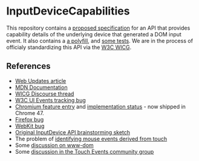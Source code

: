 # InputDeviceCapabilities
This repository contains a [proposed specification](http://WICG.github.io/InputDeviceCapabilities/) for an API that provides capability details of the underlying device that generated a DOM input event.  It also contains a [a polyfill](inputdevicecapabilities-polyfill.js), and [some tests](http://rbyers.github.io/InputDevice/tests/).  We are in the process of officialy standardizing this API via the [W3C WICG](http://discourse.wicg.io/t/inputdevice-api-for-identifying-mouse-events-derived-from-touch/972).

## References
* [Web Updates article](https://developers.google.com/web/updates/2015/10/inputdevicecapabilities)
* [MDN Documentation](https://developer.mozilla.org/en-US/docs/Web/API/InputDeviceCapabilities_API)
* [WICG Discourse thread](http://discourse.wicg.io/t/inputdevice-api-for-identifying-mouse-events-derived-from-touch/972/1)
* [W3C UI Events tracking bug](https://www.w3.org/Bugs/Public/show_bug.cgi?id=28938)
* [Chromium feature entry](https://www.chromestatus.com/features/5681847971348480) and [implementation status](https://code.google.com/p/chromium/issues/detail?id=476530) - now shipped in Chrome 47.
* [Firefox bug](https://bugzilla.mozilla.org/show_bug.cgi?id=1182609)
* [WebKit bug](https://bugs.webkit.org/show_bug.cgi?id=146848)
* [Original InputDevice API brainstorming sketch](https://docs.google.com/document/d/1WLadG2dn4vlCewOmUtUEoRsThiptC7Ox28CRmYUn8Uw/edit#)
* The problem of [identifying mouse events derived from touch](https://docs.google.com/document/d/1-ZUtS3knhJP4RbWC74fUZbNp6cbytG6Wen7hewdCtdo/edit)
* Some [discussion on www-dom](https://lists.w3.org/Archives/Public/www-dom/2015JanMar/0120.html)
* Some [discussion in the Touch Events community group](http://www.w3.org/2015/03/10-touchevents-minutes.html#item02)
